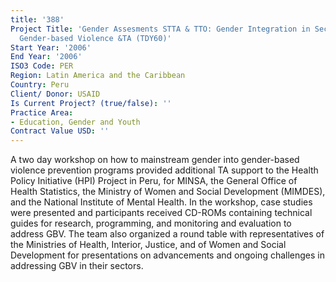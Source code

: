 ```yaml
---
title: '388'
Project Title: 'Gender Assesments STTA & TTO: Gender Integration in Sectoral Activities:
  Gender-based Violence &TA (TDY60)'
Start Year: '2006'
End Year: '2006'
ISO3 Code: PER
Region: Latin America and the Caribbean
Country: Peru
Client/ Donor: USAID
Is Current Project? (true/false): ''
Practice Area:
- Education, Gender and Youth
Contract Value USD: ''
---
```


A two day workshop on how to mainstream gender into gender-based violence prevention programs provided additional TA support to the Health Policy Initiative (HPI) Project in Peru, for MINSA, the General Office of Health Statistics, the Ministry of Women and Social Development (MIMDES), and the National Institute of Mental Health. In the workshop, case studies were presented and participants received CD-ROMs containing technical guides for research, programming, and monitoring and evaluation to address GBV. The team also organized a round table with representatives of the Ministries of Health, Interior, Justice, and of Women and Social Development for presentations on advancements and ongoing challenges in addressing GBV in their sectors.